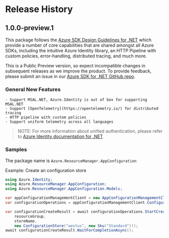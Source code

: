 # Release History

## 1.0.0-preview.1

This package follows the [Azure SDK Design Guidelines for .NET](https://azure.github.io/azure-sdk/dotnet_introduction.html) which provide a number of core capabilities that are shared amongst all Azure SDKs, including the intuitive Azure Identity library, an HTTP Pipeline with custom policies, error-handling, distributed tracing, and much more.

This is a Public Preview version, so expect incompatible changes in subsequent releases as we improve the product. To provide feedback, please submit an issue in our [Azure SDK for .NET GitHub repo](https://github.com/Azure/azure-sdk-for-net/issues).

### General New Features

    - Support MSAL.NET, Azure.Identity is out of box for supporting MSAL.NET
    - Support [OpenTelemetry](https://opentelemetry.io/) for distributed tracing
    - HTTP pipeline with custom policies
    - Support uniform telemetry across all languages

> NOTE: For more information about unified authentication, please refer to [Azure Identity documentation for .NET](https://docs.microsoft.com//dotnet/api/overview/azure/identity-readme?view=azure-dotnet)

### Samples

The package name is `Azure.ResourceManager.AppConfiguration`

Example: Create an configuration store

```csharp
using Azure.Identity;
using Azure.ResourceManager.AppConfiguration;
using Azure.ResourceManager.AppConfiguration.Models;

var appConfigurationManagementClient = new AppConfigurationManagementClient(subscriptionId, new DefaultAzureCredential());
var configurationOperations = appConfigurationManagementClient.ConfigurationStores;

var configurationCreateResult = await configurationOperations.StartCreateAsync(
    resourceGroup,
    storeName,
    new ConfigurationStore("westus", new Sku("Standard")));
await configurationCreateResult.WaitForCompletionAsync();
```
